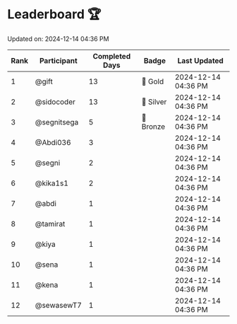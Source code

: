 # Leaderboard 🏆

Updated on: 2024-12-14 04:36 PM

| Rank | Participant       | Completed Days | Badge      | Last Updated         |
|------|-------------------|----------------|------------|----------------------|
| 1    | @gift             | 13             | 🏅 Gold     | 2024-12-14 04:36 PM |
| 2    | @sidocoder        | 13             | 🥈 Silver   | 2024-12-14 04:36 PM |
| 3    | @segnitsega       | 5              | 🥉 Bronze   | 2024-12-14 04:36 PM |
| 4    | @Abdi036          | 3              |            | 2024-12-14 04:36 PM |
| 5    | @segni            | 2              |            | 2024-12-14 04:36 PM |
| 6    | @kika1s1          | 2              |            | 2024-12-14 04:36 PM |
| 7    | @abdi             | 1              |            | 2024-12-14 04:36 PM |
| 8    | @tamirat          | 1              |            | 2024-12-14 04:36 PM |
| 9    | @kiya             | 1              |            | 2024-12-14 04:36 PM |
| 10   | @sena             | 1              |            | 2024-12-14 04:36 PM |
| 11   | @kena             | 1              |            | 2024-12-14 04:36 PM |
| 12   | @sewasewT7        | 1              |            | 2024-12-14 04:36 PM |
